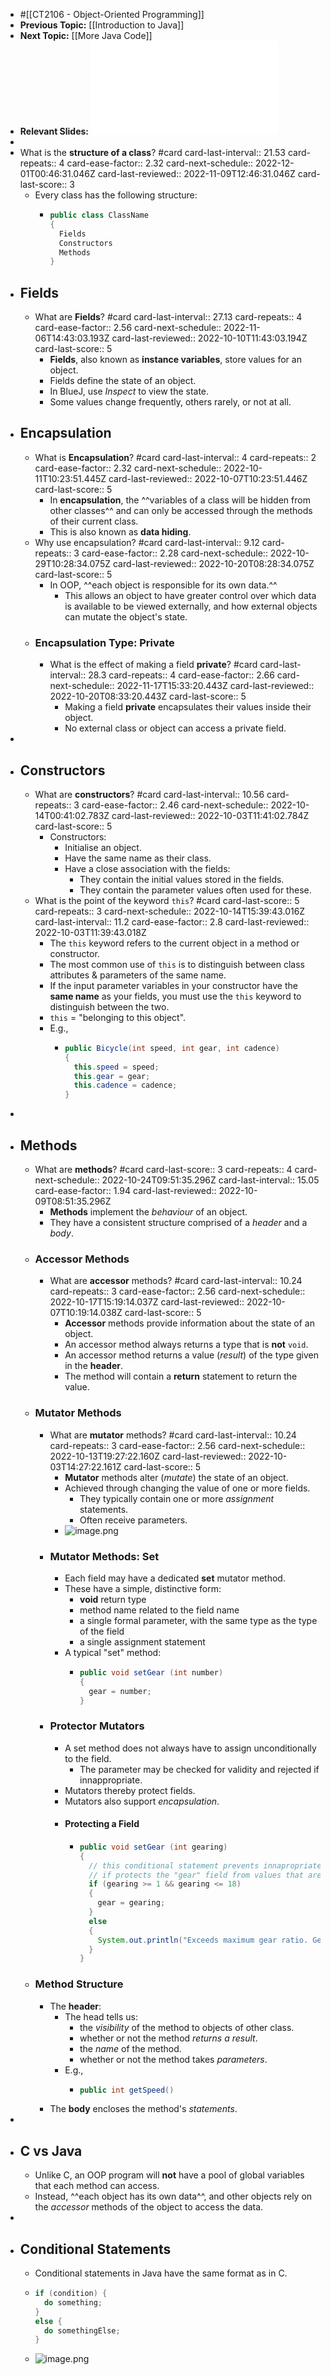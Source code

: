 - #[[CT2106 - Object-Oriented Programming]]
- **Previous Topic:** [[Introduction to Java]]
- **Next Topic:** [[More Java Code]]
- **Relevant Slides:** ![Lecture02.pdf](../assets/Lecture02_1663059993088_0.pdf)
-
- What is the **structure of a class**? #card
  card-last-interval:: 21.53
  card-repeats:: 4
  card-ease-factor:: 2.32
  card-next-schedule:: 2022-12-01T00:46:31.046Z
  card-last-reviewed:: 2022-11-09T12:46:31.046Z
  card-last-score:: 3
	- Every class has the following structure:
		- ```java
		  public class ClassName 
		  {
		    Fields
		    Constructors
		    Methods
		  }
		  ```
- ## Fields
	- What are **Fields**? #card
	  card-last-interval:: 27.13
	  card-repeats:: 4
	  card-ease-factor:: 2.56
	  card-next-schedule:: 2022-11-06T14:43:03.193Z
	  card-last-reviewed:: 2022-10-10T11:43:03.194Z
	  card-last-score:: 5
		- **Fields**, also known as **instance variables**, store values for an object.
		- Fields define the state of an object.
		- In BlueJ, use *Inspect* to view the state.
		- Some values change frequently, others rarely, or not at all.
- ## Encapsulation
	- What is **Encapsulation**? #card
	  card-last-interval:: 4
	  card-repeats:: 2
	  card-ease-factor:: 2.32
	  card-next-schedule:: 2022-10-11T10:23:51.445Z
	  card-last-reviewed:: 2022-10-07T10:23:51.446Z
	  card-last-score:: 5
		- In **encapsulation**, the ^^variables of a class will be hidden from other classes^^ and can only be accessed through the methods of their current class.
		- This is also known as **data hiding**.
	- Why use encapsulation? #card
	  card-last-interval:: 9.12
	  card-repeats:: 3
	  card-ease-factor:: 2.28
	  card-next-schedule:: 2022-10-29T10:28:34.075Z
	  card-last-reviewed:: 2022-10-20T08:28:34.075Z
	  card-last-score:: 5
		- In OOP, ^^each object is responsible for its own data.^^
			- This allows an object to have greater control over which data is available to be viewed externally, and how external objects can mutate the object's state.
	- ### Encapsulation Type: Private
		- What is the effect of making a field **private**? #card
		  card-last-interval:: 28.3
		  card-repeats:: 4
		  card-ease-factor:: 2.66
		  card-next-schedule:: 2022-11-17T15:33:20.443Z
		  card-last-reviewed:: 2022-10-20T08:33:20.443Z
		  card-last-score:: 5
			- Making a field **private** encapsulates their values inside their object.
			- No external class or object can access a private field.
-
- ## Constructors
	- What are **constructors**? #card
	  card-last-interval:: 10.56
	  card-repeats:: 3
	  card-ease-factor:: 2.46
	  card-next-schedule:: 2022-10-14T00:41:02.783Z
	  card-last-reviewed:: 2022-10-03T11:41:02.784Z
	  card-last-score:: 5
		- Constructors:
			- Initialise an object.
			- Have the same name as their class.
			- Have a close association with the fields:
				- They contain the initial values stored in the fields.
				- They contain the parameter values often used for these.
	- What is the point of the keyword `this`? #card
	  card-last-score:: 5
	  card-repeats:: 3
	  card-next-schedule:: 2022-10-14T15:39:43.016Z
	  card-last-interval:: 11.2
	  card-ease-factor:: 2.8
	  card-last-reviewed:: 2022-10-03T11:39:43.018Z
		- The `this` keyword refers to the current object in a method or constructor.
		- The most common use of `this` is to distinguish between class attributes & parameters of the same name.
		- If the input parameter variables in your constructor have the **same name** as your fields, you must use the `this` keyword to distinguish between the two.
		- `this` = "belonging to this object".
		- E.g.,
			- ```java
			  public Bicycle(int speed, int gear, int cadence)
			  {
			    this.speed = speed;
			    this.gear = gear;
			    this.cadence = cadence;
			  }
			  ```
-
- ## Methods
	- What are **methods**? #card
	  card-last-score:: 3
	  card-repeats:: 4
	  card-next-schedule:: 2022-10-24T09:51:35.296Z
	  card-last-interval:: 15.05
	  card-ease-factor:: 1.94
	  card-last-reviewed:: 2022-10-09T08:51:35.296Z
		- **Methods** implement the *behaviour* of an object.
		- They have a consistent structure comprised of a *header* and a *body*.
	- ### Accessor Methods
		- What are **accessor** methods? #card
		  card-last-interval:: 10.24
		  card-repeats:: 3
		  card-ease-factor:: 2.56
		  card-next-schedule:: 2022-10-17T15:19:14.037Z
		  card-last-reviewed:: 2022-10-07T10:19:14.038Z
		  card-last-score:: 5
			- **Accessor** methods provide information about the state of an object.
			- An accessor method always returns a type that is **not** `void`.
			- An accessor method returns a value (*result*) of the type given in the **header**.
			- The method will contain a **return** statement to return the value.
	- ### Mutator Methods
		- What are **mutator** methods? #card
		  card-last-interval:: 10.24
		  card-repeats:: 3
		  card-ease-factor:: 2.56
		  card-next-schedule:: 2022-10-13T19:27:22.160Z
		  card-last-reviewed:: 2022-10-03T14:27:22.161Z
		  card-last-score:: 5
			- **Mutator** methods alter (*mutate*) the state of an object.
			- Achieved through changing the value of one or more fields.
				- They typically contain one or more *assignment* statements.
				- Often receive parameters.
			- ![image.png](../assets/image_1663063179688_0.png)
		- ### Mutator Methods: Set
			- Each field may have a dedicated **set** mutator method.
			- These have a simple, distinctive form:
				- **void** return type
				- method name related to the field name
				- a single formal parameter, with the same type as the type of the field
				- a single assignment statement
			- A typical "set" method:
				- ```java
				  public void setGear (int number)
				  {
				    gear = number;
				  }
				  ```
		- ### Protector Mutators
			- A set method does not always have to assign unconditionally to the field.
				- The parameter may be checked for validity and rejected if innappropriate.
			- Mutators thereby protect fields.
			- Mutators also support *encapsulation*.
			- #### Protecting a Field
				- ```java
				  public void setGear (int gearing)
				  {
				    // this conditional statement prevents innapropriate action.
				    // if protects the "gear" field from values that are too large or too small.
				    if (gearing >= 1 && gearing <= 18)
				    {
				      gear = gearing;
				    }
				    else
				    {
				      System.out.println("Exceeds maximum gear ratio. Gear not set");
				    }
				  }
				  ```
	- ### Method Structure
		- The **header**:
			- The head tells us:
				- the *visibility* of the method to objects of other class.
				- whether or not the method *returns a result*.
				- the *name* of the method.
				- whether or not the method takes *parameters*.
			- E.g.,
				- ```java
				  public int getSpeed()
				  ```
		- The **body** encloses the method's *statements*.
-
- ## C vs Java
	- Unlike C, an OOP program will **not** have a pool of global variables that each method can access.
	- Instead, ^^each object has its own data^^, and other objects rely on the *accessor* methods of the object to access the data.
-
- ## Conditional Statements
	- Conditional statements in Java have the same format as in C.
	- ```java
	  if (condition) {
	    do something;
	  }
	  else {
	    do somethingElse;
	  }
	  ```
	- ![image.png](../assets/image_1663063508214_0.png)